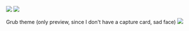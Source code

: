 <img src="https://github.com/Uyanide/dotfiles/blob/main/.chores/floating.png"/>

<img src="https://github.com/Uyanide/dotfiles/blob/main/.chores/tiling.png"/>

Grub theme (only preview, since I don't have a capture card, sad face)
<img src="https://github.com/Uyanide/dotfiles/blob/main/.chores/grub.jpg"/>
